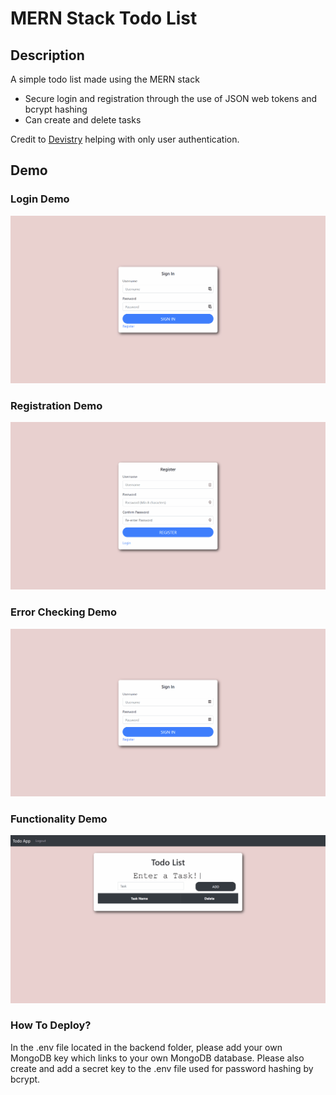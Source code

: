 # MERN Stack Todo List

## Description
A simple todo list made using the MERN stack
- Secure login and registration through the use of JSON web tokens and bcrypt hashing
- Can create and delete tasks

Credit to [Devistry](https://www.youtube.com/playlist?list=PLJM1tXwlGdaf57oUx0rIqSW668Rpo_7oU) helping with only user authentication.

## Demo

### Login Demo
![Login Demo](Demo/Login.gif)

### Registration Demo
![Registration Demo](Demo/Registration.gif)

### Error Checking Demo
![Error Checking Demo](Demo/Validation.gif)

### Functionality Demo
![Functionality Demo](Demo/Functionality.gif)

### How To Deploy?
In the .env file located in the backend folder, please add your own MongoDB key which links to your own MongoDB database.
Please also create and add a secret key to the .env file used for password hashing by bcrypt. 
